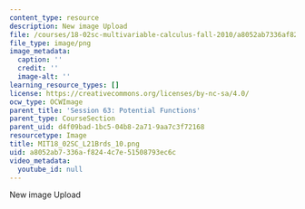 ```yaml
---
content_type: resource
description: New image Upload
file: /courses/18-02sc-multivariable-calculus-fall-2010/a8052ab7336af8244c7e51508793ec6c_MIT18_02SC_L21Brds_10.png
file_type: image/png
image_metadata:
  caption: ''
  credit: ''
  image-alt: ''
learning_resource_types: []
license: https://creativecommons.org/licenses/by-nc-sa/4.0/
ocw_type: OCWImage
parent_title: 'Session 63: Potential Functions'
parent_type: CourseSection
parent_uid: d4f09bad-1bc5-04b8-2a71-9aa7c3f72168
resourcetype: Image
title: MIT18_02SC_L21Brds_10.png
uid: a8052ab7-336a-f824-4c7e-51508793ec6c
video_metadata:
  youtube_id: null
---
```

New image Upload